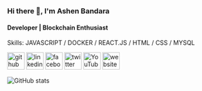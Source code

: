 ### Hi there 👋, I'm Ashen Bandara
#### Developer | Blockchain Enthusiast


Skills: JAVASCRIPT / DOCKER / REACT.JS / HTML / CSS / MYSQL


[<img src='https://cdn.jsdelivr.net/npm/simple-icons@3.0.1/icons/github.svg' alt='github' height='40'>](https://github.com/ashen2295)  [<img src='https://cdn.jsdelivr.net/npm/simple-icons@3.0.1/icons/linkedin.svg' alt='linkedin' height='40'>](https://www.linkedin.com/in/https://www.linkedin.com/in/ashenprof//)  [<img src='https://cdn.jsdelivr.net/npm/simple-icons@3.0.1/icons/facebook.svg' alt='facebook' height='40'>](https://www.facebook.com/https://www.facebook.com/ashen.kiridena)  [<img src='https://cdn.jsdelivr.net/npm/simple-icons@3.0.1/icons/twitter.svg' alt='twitter' height='40'>](https://twitter.com/https://twitter.com/_shen__a?s=09)  [<img src='https://cdn.jsdelivr.net/npm/simple-icons@3.0.1/icons/youtube.svg' alt='YouTube' height='40'>](https://www.youtube.com/channel/https://www.youtube.com/channel/UCBuIZLSRzS3LqYo1uzSMy1Q)  [<img src='https://cdn.jsdelivr.net/npm/simple-icons@3.0.1/icons/icloud.svg' alt='website' height='40'>](https://ashen-bandara.web.app/)  

![GitHub stats](https://github-readme-stats.vercel.app/api?username=ashen2295&show_icons=true&count_private=true)  


